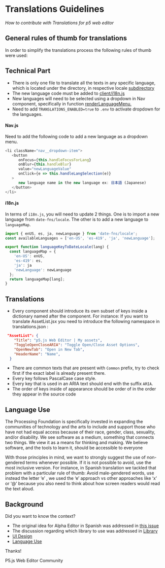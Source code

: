 # Translations Guidelines


*How to contribute with Translations for p5 web editor*
 
## General rules of thumb for translations

In order to simplify the translations process the following rules of thumb were used:

## Technical Part

* There is only one file to translate all the texts in any specific language, which is located under the directory, in respective locale [subdirectory](https://github.com/processing/p5.js-web-editor/tree/develop/translations/locales)
* The new language code must be added to [client/i18n.js](https://github.com/processing/p5.js-web-editor/blob/develop/client/i18n.js#L8)
* New languages will need to be selected using a dropdown in Nav component, specifically in function [renderLanguageMenu.](https://github.com/processing/p5.js-web-editor/blob/develop/client/components/Nav.jsx#L611)
* Need to add `TRANSLATIONS_ENABLED=true` to `.env` to activate dropdown for the languages.

#### Nav.js
Need to add the following code to add a new language as a dropdown menu.
```js
<li className="nav__dropdown-item">
   <button
      onFocus={this.handleFocusForLang}
      onBlur={this.handleBlur}
      value="newLanguageValue"
      onClick={e => this.handleLangSelection(e)}
   >
      new language name in the new language ex: 日本語 (Japanese)
   </button>
</li>
```

#### i18n.js
In terms of `i18n.js`, you will need to update 2 things. One is to import a new language from `date-fns/locale`. The other is to add a new language to `languageMap`.

```js
import { enUS, es, ja, newLanguage } from 'date-fns/locale';
const availableLanguages = ['en-US', 'es-419', 'ja', 'newLanguage'];
```

```js
export function languageKeyToDateLocale(lang) {
  const languageMap = {
    'en-US': enUS,
    'es-419': es,
    'ja': ja
    'newLanguage': newLanguage
  };
  return languageMap[lang];
}
```



## Translations

* Every component should introduce its own subset of keys inside a dictionary named after the component. 
   For instance: If you want to translate AssetList.jsx you need to introduce the following namespace in translations.json :
```json
 "AssetList": {
    "Title": "p5.js Web Editor | My assets",
    "ToggleOpenCloseARIA": "Toggle Open/Close Asset Options",
    "OpenNewTab": "Open in New Tab",
    "HeaderName": "Name",
  }
```
* There are common texts that are present with `Common` prefix, try to check first if the exact label is already present there.
* Every key follows PascalCase case style.
* Every key that is used in an ARIA text should end with the suffix `ARIA`.
* The order of keys inside of appearance should be order of in the order they appear in the source code

## Language Use

The Processing Foundation is specifically invested in expanding the communities of technology and the arts to include and support those who have not had equal access because of their race, gender, class, sexuality, and/or disability. We see software as a medium, something that connects two things. We view it as a means for thinking and making. We believe software, and the tools to learn it, should be accessible to everyone

With those principles in mind, we want to strongly suggest the use of non-gendered terms whenever possible. If it is not possible to avoid, use the most inclusive version. 
For instance, in Spanish translation we tackled that problem with a particular rule of thumb:
Avoid male-gendered words, use instead the letter ‘e’  , we used the ‘e’ approach vs other approaches like ‘x’ or ‘@’ because you also need to think about how screen readers would read the text aloud.

## Background
 
Did you want to know the context?
* The original idea for Alpha Editor in Spanish was addressed in [this issue](https://github.com/processing/p5.js-web-editor/issues/595)
* The discussion regarding which library to use was addressed in [Library](https://github.com/processing/p5.js-web-editor/issues/1447)
* [UI Design](https://github.com/processing/p5.js-web-editor/issues/1434)
* [Language Use](https://github.com/processing/p5.js-web-editor/issues/1509) 



Thanks! 

P5.js Web Editor Community

